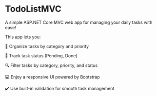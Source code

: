# TodoListMVC

A simple ASP.NET Core MVC web app for managing your daily tasks with ease!

This app lets you:

📂 Organize tasks by category and priority

🔄 Track task status (Pending, Done)

🔍 Filter tasks by category, priority, and status

💻 Enjoy a responsive UI powered by Bootstrap

✔️ Use built-in validation for smooth task management
